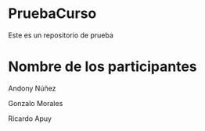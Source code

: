 # PruebaCurso

Este es un repositorio de prueba

# Nombre de los participantes

Andony Núñez

Gonzalo Morales

Ricardo Apuy